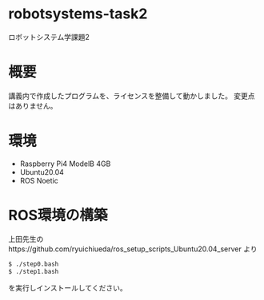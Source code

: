 # robotsystems-task2
ロボットシステム学課題2
# 概要
講義内で作成したプログラムを、ライセンスを整備して動かしました。
変更点はありません。
# 環境
* Raspberry Pi4 ModelB 4GB
* Ubuntu20.04
* ROS Noetic
# ROS環境の構築
上田先生のhttps://github.com/ryuichiueda/ros_setup_scripts_Ubuntu20.04_server より
```bash
$ ./step0.bash
$ ./step1.bash
```
を実行しインストールしてください。
# 
